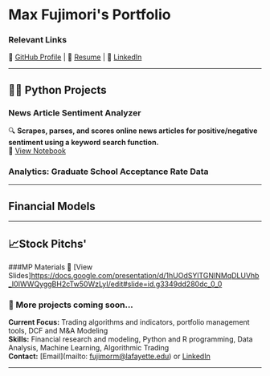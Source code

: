 # Max Fujimori's Portfolio

### Relevant Links  
🔗 [GitHub Profile](https://github.com/FujiPy) | 📄 [Resume](https://www.linkedin.com/in/max-fujimori/) | 🔗 [LinkedIn](https://docs.google.com/document/d/1NT6Ydmdnngg8T_gO_Mcc06L559bciQC2uOTAZLOz18s/edit?usp=share_link)

---

## 👨‍💻 Python Projects

### News Article Sentiment Analyzer  
🔍 **Scrapes, parses, and scores online news articles for positive/negative sentiment using a keyword search function.**  
📌 [View Notebook](https://github.com/FujiPy/FujiPy.github.io/blob/main/Keyword_googlesearch_sentiment_analyzer.ipynb)

### Analytics: Graduate School Acceptance Rate Data 

---
## Financial Models

---
## 📈Stock Pitchs'
###MP Materials
📌 [View Slides]https://docs.google.com/presentation/d/1hUOdSYlTGNINMqDLUVhb_I0IWWQyggBH2cTw50WzLyI/edit#slide=id.g3349dd280dc_0_0


### 🚧 More projects coming soon...

**Current Focus:** Trading algorithms and indicators, portfolio management tools, DCF and M&A Modeling  
**Skills:** Financial research and modeling, Python and R programming, Data Analysis, Machine Learning, Algorithmic Trading  
**Contact:** [Email](mailto: fujimorm@lafayette.edu) or [LinkedIn](https://www.linkedin.com/in/max-fujimori/)

---
